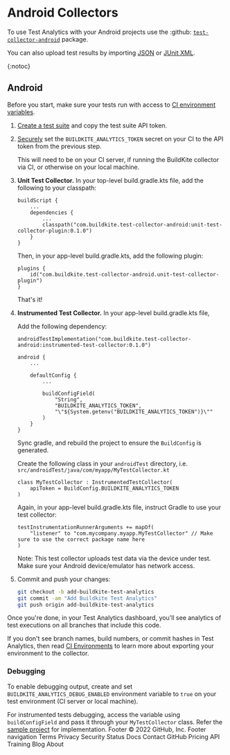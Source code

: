# Android Collectors

To use Test Analytics with your Android projects use the :github: [`test-collector-android`](https://github.com/buildkite/test-collector-android) package.

You can also upload test results by importing [JSON](/docs/test-analytics/importing-json) or [JUnit XML](/docs/test-analytics/importing-junit-xml).

{:notoc}

## Android

Before you start, make sure your tests run with access to [CI environment variables](/docs/test-analytics/ci-environments).

1. [Create a test suite](https://buildkite.com/docs/test-analytics) and copy the test suite API token.

1. [Securely](/docs/pipelines/secrets) set the `BUILDKITE_ANALYTICS_TOKEN` secret on your CI to the API token from the previous step.

    This will need to be on your CI server, if running the BuildKite collector via CI, or otherwise on your local machine.

1. **Unit Test Collector.** In your top-level build.gradle.kts file, add the following to your classpath:

    ```
    buildScript {
        ...
        dependencies {
            ...
            classpath("com.buildkite.test-collector-android:unit-test-collector-plugin:0.1.0")
        }
    }
    ```

    Then, in your app-level build.gradle.kts, add the following plugin:

    ```
    plugins {
        id("com.buildkite.test-collector-android.unit-test-collector-plugin")
    }
    ```

    That's it!

1. **Instrumented Test Collector.** In your app-level build.gradle.kts file,

    Add the following dependency:

    ```
    androidTestImplementation("com.buildkite.test-collector-android:instrumented-test-collector:0.1.0")
    ```

    ```
    android {
        ...

        defaultConfig {
            ...

            buildConfigField(
                "String", 
                "BUILDKITE_ANALYTICS_TOKEN", 
                "\"${System.getenv("BUILDKITE_ANALYTICS_TOKEN")}\""
            )
        }
    }    
    ```

    Sync gradle, and rebuild the project to ensure the `BuildConfig` is generated.

    Create the following class in your `androidTest` directory,
    i.e. `src/androidTest/java/com/myapp/MyTestCollector.kt`

    ```
    class MyTestCollector : InstrumentedTestCollector(
        apiToken = BuildConfig.BUILDKITE_ANALYTICS_TOKEN
    )
    ```

    Again, in your app-level build.gradle.kts file, instruct Gradle to use your test collector:

    ```
    testInstrumentationRunnerArguments += mapOf(
        "listener" to "com.mycompany.myapp.MyTestCollector" // Make sure to use the correct package name here
    )
    ```

    Note: This test collector uploads test data via the device under test. Make sure your Android
    device/emulator has network access.

1. Commit and push your changes:

    ```bash
    git checkout -b add-buildkite-test-analytics
    git commit -am "Add Buildkite Test Analytics"
    git push origin add-buildkite-test-analytics
    ```

Once you're done, in your Test Analytics dashboard, you'll see analytics of test executions on all branches that include this code.

If you don't see branch names, build numbers, or commit hashes in Test Analytics, then read [CI Environments](/docs/test-analytics/ci-environments) to learn more about exporting your environment to the collector.

### Debugging

To enable debugging output, create and set `BUILDKITE_ANALYTICS_DEBUG_ENABLED` environment variable to `true` on your test environment (CI server or local machine).

For instrumented tests debugging, access the variable using `buildConfigField` and pass it through your `MyTestCollector` class. Refer the [sample project](https://github.com/buildkite/test-collector-android/blob/main/sample/) for implementation.
Footer
© 2022 GitHub, Inc.
Footer navigation
Terms
Privacy
Security
Status
Docs
Contact GitHub
Pricing
API
Training
Blog
About
